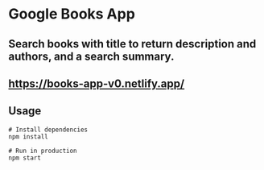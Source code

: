 # Google Books App

## Search books with title to return description and authors, and a search summary.
## https://books-app-v0.netlify.app/

## Usage

```
# Install dependencies
npm install

# Run in production
npm start
```

